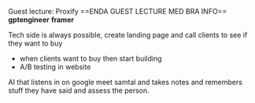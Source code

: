 Guest lecture: Proxify
==ENDA GUEST LECTURE MED BRA INFO==
**gptengineer**
**framer**

Tech side is always possible, create landing page and call clients to see if they want to buy
- when clients want to buy then start building
- A/B testing in website

AI that listens in on google meet samtal and takes notes and remembers stuff they have said and assess the person.
